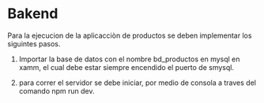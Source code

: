 # Bakend 
Para la ejecucion de la aplicacciòn de productos se deben implementar los siguintes pasos.
1. Importar la base de datos con el nombre bd_productos en mysql en xamm, el cual debe estar siempre encendido el puerto de smysql.

2. para correr el servidor se debe iniciar, por medio de consola a traves del comando npm run dev.
